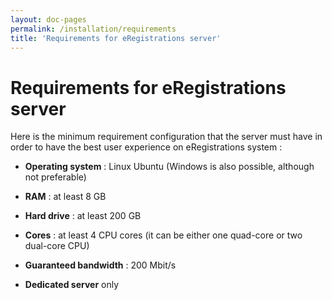```yaml
---
layout: doc-pages
permalink: /installation/requirements
title: 'Requirements for eRegistrations server'
---
```


# Requirements for eRegistrations server

Here is the minimum requirement configuration that the server must have in order to have the best user experience on eRegistrations system : 

- **Operating system** : Linux Ubuntu  (Windows is also possible, although not preferable)

- **RAM** : at least 8 GB

- **Hard drive** : at least 200 GB 

- **Cores** : at least 4 CPU cores  (it can be either one quad-core or two dual-core CPU)

- **Guaranteed bandwidth** : 200 Mbit/s

- **Dedicated server** only

